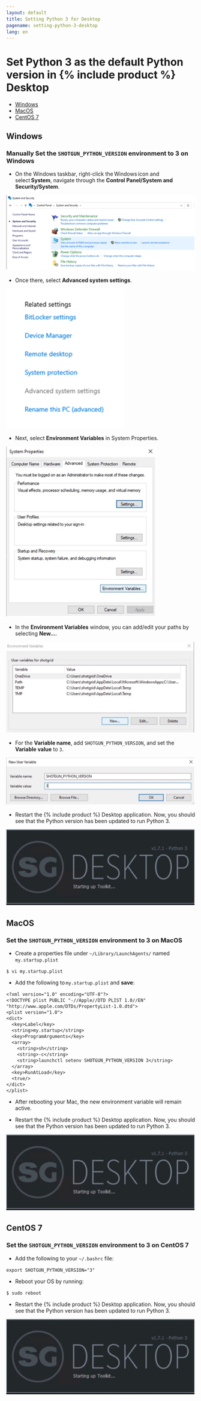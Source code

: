 ```yaml
---
layout: default
title: Setting Python 3 for Desktop
pagename: setting-python-3-desktop
lang: en
---
```


# Set Python 3 as the default Python version in {% include product %} Desktop

- [Windows](#windows)
- [MacOS](#macos)
- [CentOS 7](#centos-7)

## Windows

### Manually Set the `SHOTGUN_PYTHON_VERSION` environment to 3 on Windows

- On the Windows taskbar, right-click the Windows icon and select **System**, navigate through the **Control Panel/System and Security/System**. 

![](images/setting-python-3-desktop/01-setting-python-3-desktop.png)

- Once there, select **Advanced system settings**.

![](images/setting-python-3-desktop/02-setting-python-3-desktop.png)

- Next, select **Environment Variables** in System Properties.

![](images/setting-python-3-desktop/03-setting-python-3-desktop.jpg)

- In the **Environment Variables** window, you can add/edit your paths by selecting **New...**. 

![](images/setting-python-3-desktop/04-setting-python-3-desktop.jpg)

- For the **Variable name**, add `SHOTGUN_PYTHON_VERSION`, and set the **Variable value** to `3`. 

![](images/setting-python-3-desktop/05-setting-python-3-desktop.jpg)

- Restart the {% include product %} Desktop application. Now, you should see that the Python version has been updated to run Python 3. 

![](images/setting-python-3-desktop/06-setting-python-3-desktop.jpg)


## MacOS

### Set the `SHOTGUN_PYTHON_VERSION` environment to 3 on MacOS

- Create a properties file under `~/Library/LaunchAgents/` named `my.startup.plist`  

```
$ vi my.startup.plist
```

- Add the following to `my.startup.plist` and **save**:

```
<?xml version="1.0" encoding="UTF-8"?> 
<!DOCTYPE plist PUBLIC "-//Apple//DTD PLIST 1.0//EN" "http://www.apple.com/DTDs/PropertyList-1.0.dtd"> 
<plist version="1.0"> 
<dict> 
  <key>Label</key> 
  <string>my.startup</string> 
  <key>ProgramArguments</key> 
  <array> 
    <string>sh</string> 
    <string>-c</string> 
    <string>launchctl setenv SHOTGUN_PYTHON_VERSION 3</string> 
  </array> 
  <key>RunAtLoad</key> 
  <true/> 
</dict> 
</plist>
```

- After rebooting your Mac, the new environment variable will remain active.

- Restart the {% include product %} Desktop application. Now, you should see that the Python version has been updated to run Python 3. 

![](images/setting-python-3-desktop/07-setting-python-3-desktop.jpg)

## CentOS 7

### Set the `SHOTGUN_PYTHON_VERSION` environment to 3 on CentOS 7

- Add the following to your `~/.bashrc` file: 

```
export SHOTGUN_PYTHON_VERSION="3"
```

- Reboot your OS by running:  

```
$ sudo reboot 
```

- Restart the {% include product %} Desktop application. Now, you should see that the Python version has been updated to run Python 3. 

![](images/setting-python-3-desktop/08-setting-python-3-desktop.jpg)
